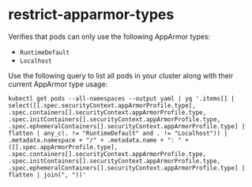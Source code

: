 <!--
SPDX-FileCopyrightText: The vap-collection Authors
SPDX-License-Identifier: Apache-2.0
 -->

# restrict-apparmor-types

Verifies that pods can only use the following AppArmor types:

- `RuntimeDefault`
- `Localhost`

Use the following query to list all pods in your cluster along with their current AppArmor type usage:

```shell
kubectl get pods --all-namespaces --output yaml | yq '.items[] | select([[.spec.securityContext.appArmorProfile.type], .spec.containers[].securityContext.appArmorProfile.type, .spec.initContainers[].securityContext.appArmorProfile.type, .spec.ephemeralContainers[].securityContext.appArmorProfile.type] | flatten | any_c(. != "RuntimeDefault" and . != "Localhost")) | .metadata.namespace + "/" + .metadata.name + ": " + ([[.spec.appArmorProfile.type], .spec.containers[].securityContext.appArmorProfile.type, .spec.initContainers[].securityContext.appArmorProfile.type, .spec.ephemeralContainers[].securityContext.appArmorProfile.type] | flatten | join(", "))'
```
